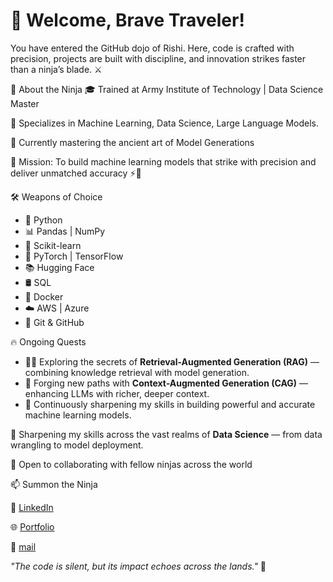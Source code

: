 # 🥷 Welcome, Brave Traveler!

You have entered the GitHub dojo of Rishi.
Here, code is crafted with precision, projects are built with discipline, and innovation strikes faster than a ninja’s blade. ⚔️

🧙 About the Ninja
🎓 Trained at  Army Institute of Technology | Data Science Master

🥷 Specializes in Machine Learning, Data Science, Large Language Models.

🧘 Currently mastering the ancient art of Model Generations

🏹 Mission: To build machine learning models that strike with precision and deliver unmatched accuracy ⚡🎯

🛠️ Weapons of Choice
- 🐍 Python
- 📊 Pandas | NumPy
- 🎯 Scikit-learn
- 🧠 PyTorch | TensorFlow
- 📚 Hugging Face
- 🛢️ SQL
- 🐳 Docker
- ☁️ AWS | Azure
- 🧩 Git & GitHub

🔥 Ongoing Quests
- 🧙‍♂️ Exploring the secrets of **Retrieval-Augmented Generation (RAG)** — combining knowledge retrieval with model generation.
- 🧠 Forging new paths with **Context-Augmented Generation (CAG)** — enhancing LLMs with richer, deeper context.
- 🥷 Continuously sharpening my skills in building powerful and accurate machine learning models.

🥷 Sharpening my skills across the vast realms of **Data Science** — from data wrangling to model deployment.

🌟 Open to collaborating with fellow ninjas across the world

📫 Summon the Ninja

💼 [LinkedIn](https://www.linkedin.com/in/rishikant-mallick-00120b222/)

🌐 [Portfolio](rishikantmallick.me/portfolio/)

📧 [mail](rishikantmallick14@gmail.com)

*"The code is silent, but its impact echoes across the lands."* 🌌
